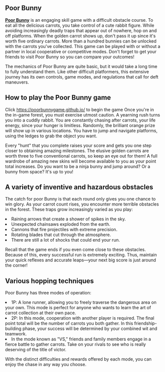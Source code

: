 ## Poor Bunny

<strong><a href="https://poorbunnygame.github.io/">Poor Bunny</a></strong> is an engaging skill game with a difficult obstacle course. To eat all the delicious carrots, you take control of a cute rabbit figure. While avoiding increasingly deadly traps that appear out of nowhere, hop on and off platforms. When the golden carrot shows up, don't pass it up since it's worth five ordinary carrots. More than a hundred bunnies can be unlocked with the carrots you've collected. This game can be played with or without a partner in local cooperative or competitive modes. Don't forget to get your friends to visit Poor Bunny so you can compare your outcomes! 

The mechanics of Poor Bunny are quite basic, but it would take a long time to fully understand them. Like other difficult platformers, this extensive journey has its own controls, game modes, and regulations that call for deft maneuvers.

## How to play the Poor Bunny game

Click <a href="https://poorbunnygame.github.io/">https://poorbunnygame.github.io/</a> to begin the game
Once you're in the in-game forest, you must exercise utmost caution. A yearning rush turns you into a cuddly rabbit. You are constantly chasing after carrots, your life energy, since your hunger is limitless. Randomly, the brilliant orange prize will show up in various locations. You have to jump and navigate platforms, using the ledges to grab the object you want. 

Every "hunt" that you complete raises your score and gets you one step closer to obtaining amazing milestones. The elusive golden carrots are worth three to five conventional carrots, so keep an eye out for them! A full wardrobe of amazing new skins will become available to you as your point total increases. Do you want to be a ninja bunny and jump around? Or a bunny from space? It's up to you!

## A variety of inventive and hazardous obstacles

The catch for poor Bunny is that each round only gives you one chance to win glory. As your carrot count rises, you encounter more terrible obstacles in the forest. These traps grow increasingly varied as you play:

<li>Raining arrows that create a shower of spikes in the sky.</li>

<li>Unexpected chainsaws exploded from the earth.</li>

<li>Cannons that fire projectiles with extreme precision.</li>

<li>Rotating blades that cut through the atmosphere.</li>

<li>There are still a lot of shocks that could end your run.</li>

Recall that the game ends if you even come close to these obstacles. Because of this, every successful run is extremely exciting. Thus, maintain your quick reflexes and accurate leaps—your next big score is just around the corner!

## Various hopping techniques

Poor Bunny has three modes of operation:

<li>1P: A lone runner, allowing you to freely traverse the dangerous area on your own. This mode is perfect for anyone who wants to learn the art of carrot collection at their own pace.</li>

<li>2P: In this mode, cooperation with another player is required. The final point total will be the number of carrots you both gather. In this friendship-building phase, your success will be determined by your combined wit and teamwork.</li>

<li>In the mode known as "VS," friends and family members engage in a fierce battle to gather carrots. Take on your rivals to see who is really deserving of the title of victor.</li>

With the distinct difficulties and rewards offered by each mode, you can enjoy the chase in any way you choose.

